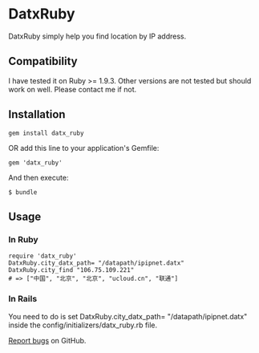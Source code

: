 # DatxRuby

DatxRuby simply help you find location by IP address. 

## Compatibility

I have tested it on Ruby >= 1.9.3. Other versions are not tested but should work on well. Please contact me if not.

## Installation

    gem install datx_ruby


OR add this line to your application's Gemfile:

    gem 'datx_ruby'
    

And then execute:

    $ bundle


## Usage

### In Ruby
```(ruby)
require 'datx_ruby'
DatxRuby.city_datx_path= "/datapath/ipipnet.datx"
DatxRuby.city_find "106.75.109.221"
# => ["中国", "北京", "北京", "ucloud.cn", "联通"]
```
### In Rails
You need to do is set DatxRuby.city_datx_path= "/datapath/ipipnet.datx" inside the config/initializers/datx_ruby.rb file.


[Report bugs][issues] on GitHub.


[issues]: https://github.com/limanxian/datx_ruby/issues